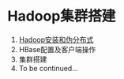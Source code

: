 # Hadoop集群搭建
1. [Hadoop安装和伪分布式](https://github.com/xiaoFine/hbase-/blob/master/Hadoop%E5%AE%89%E8%A3%85.md)
2. HBase配置及客户端操作 
3. 集群搭建
4. To be continued...
